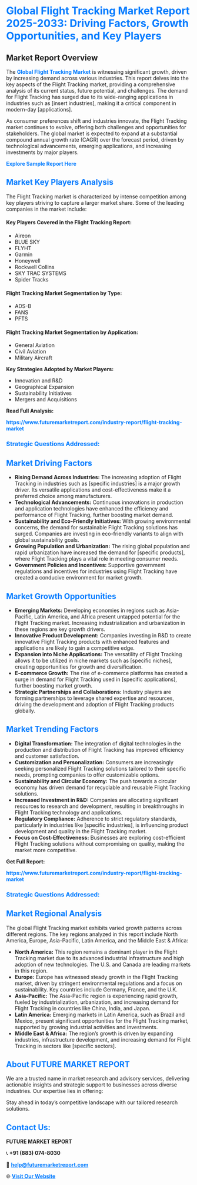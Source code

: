 <h1 style="color: #007BFF;">Global Flight Tracking Market Report 2025-2033: Driving Factors, Growth Opportunities, and Key Players</h1>

<section id="overview">
<h2>Market Report Overview</h2>
<p>The <a href="https://www.futuremarketreport.com/industry-report/flight-tracking-market" style="color: #007BFF; text-decoration: none;"><strong>Global Flight Tracking Market</strong></a> is witnessing significant growth, driven by increasing demand across various industries. This report delves into the key aspects of the Flight Tracking market, providing a comprehensive analysis of its current status, future potential, and challenges. The demand for Flight Tracking has surged due to its wide-ranging applications in industries such as [insert industries], making it a critical component in modern-day [applications].</p>
<p>As consumer preferences shift and industries innovate, the Flight Tracking market continues to evolve, offering both challenges and opportunities for stakeholders. The global market is expected to expand at a substantial compound annual growth rate (CAGR) over the forecast period, driven by technological advancements, emerging applications, and increasing investments by major players.</p>
</section>

<section id="overview">
<p><a href="https://www.futuremarketreport.com/request-sample/reportId=54327" style="color: #007BFF; text-decoration: none;"><strong>Explore Sample Report Here</strong></a></p>
</section>

<section id="key-players">
<h2 style="color: #007BFF;">Market Key Players Analysis</h2>
<p>The Flight Tracking market is characterized by intense competition among key players striving to capture a larger market share. Some of the leading companies in the market include:</p>
<h4>Key Players Covered in the Flight Tracking Report:</h4>
<ul><li>Aireon</li><li>BLUE SKY</li><li>FLYHT</li><li>Garmin</li><li>Honeywell</li><li>Rockwell Collins</li><li>SKY TRAC SYSTEMS</li><li>Spider Tracks</li></ul>
<h4>Flight Tracking Market Segmentation by Type:</h4>
<ul><li>ADS-B</li><li>FANS</li><li>PFTS</li></ul>

<h4>Flight Tracking Market Segmentation by Application:</h4>
<ul><li>General Aviation</li><li>Civil Aviation</li><li>Military Aircraft</li></ul>
<p><strong>Key Strategies Adopted by Market Players:</strong></p>
<ul>
<li>Innovation and R&D</li>
<li>Geographical Expansion</li>
<li>Sustainability Initiatives</li>
<li>Mergers and Acquisitions</li>
</ul>
</section>

<section>
<p><strong>Read Full Analysis: </strong></p><a href="https://www.futuremarketreport.com/industry-report/flight-tracking-market" style="color: #007BFF; text-decoration: none;"><strong>https://www.futuremarketreport.com/industry-report/flight-tracking-market</strong></a>
<h3 style="color: #007BFF;">Strategic Questions Addressed:</h3>
</section>

<section id="driving-factors">
<h2 style="color: #007BFF;">Market Driving Factors</h2>
<ul>
<li><strong>Rising Demand Across Industries:</strong> The increasing adoption of Flight Tracking in industries such as [specific industries] is a major growth driver. Its versatile applications and cost-effectiveness make it a preferred choice among manufacturers.</li>
<li><strong>Technological Advancements:</strong> Continuous innovations in production and application technologies have enhanced the efficiency and performance of Flight Tracking, further boosting market demand.</li>
<li><strong>Sustainability and Eco-Friendly Initiatives:</strong> With growing environmental concerns, the demand for sustainable Flight Tracking solutions has surged. Companies are investing in eco-friendly variants to align with global sustainability goals.</li>
<li><strong>Growing Population and Urbanization:</strong> The rising global population and rapid urbanization have increased the demand for [specific products], where Flight Tracking plays a vital role in meeting consumer needs.</li>
<li><strong>Government Policies and Incentives:</strong> Supportive government regulations and incentives for industries using Flight Tracking have created a conducive environment for market growth.</li>
</ul>
</section>

<section id="growth-opportunities">
<h2 style="color: #007BFF;">Market Growth Opportunities</h2>
<ul>
<li><strong>Emerging Markets:</strong> Developing economies in regions such as Asia-Pacific, Latin America, and Africa present untapped potential for the Flight Tracking market. Increasing industrialization and urbanization in these regions are key growth drivers.</li>
<li><strong>Innovative Product Development:</strong> Companies investing in R&D to create innovative Flight Tracking products with enhanced features and applications are likely to gain a competitive edge.</li>
<li><strong>Expansion into Niche Applications:</strong> The versatility of Flight Tracking allows it to be utilized in niche markets such as [specific niches], creating opportunities for growth and diversification.</li>
<li><strong>E-commerce Growth:</strong> The rise of e-commerce platforms has created a surge in demand for Flight Tracking used in [specific applications], further boosting market growth.</li>
<li><strong>Strategic Partnerships and Collaborations:</strong> Industry players are forming partnerships to leverage shared expertise and resources, driving the development and adoption of Flight Tracking products globally.</li>
</ul>
</section>

<section id="trending-factors">
<h2 style="color: #007BFF;">Market Trending Factors</h2>
<ul>
<li><strong>Digital Transformation:</strong> The integration of digital technologies in the production and distribution of Flight Tracking has improved efficiency and customer satisfaction.</li>
<li><strong>Customization and Personalization:</strong> Consumers are increasingly seeking personalized Flight Tracking solutions tailored to their specific needs, prompting companies to offer customizable options.</li>
<li><strong>Sustainability and Circular Economy:</strong> The push towards a circular economy has driven demand for recyclable and reusable Flight Tracking solutions.</li>
<li><strong>Increased Investment in R&D:</strong> Companies are allocating significant resources to research and development, resulting in breakthroughs in Flight Tracking technology and applications.</li>
<li><strong>Regulatory Compliance:</strong> Adherence to strict regulatory standards, particularly in industries like [specific industries], is influencing product development and quality in the Flight Tracking market.</li>
<li><strong>Focus on Cost-Effectiveness:</strong> Businesses are exploring cost-efficient Flight Tracking solutions without compromising on quality, making the market more competitive.</li>
</ul>
</section>

<section>
<p><strong>Get Full Report: </strong></p><a href="https://www.futuremarketreport.com/industry-report/flight-tracking-market" style="color: #007BFF; text-decoration: none;"><strong>https://www.futuremarketreport.com/industry-report/flight-tracking-market</strong></a>
<h3 style="color: #007BFF;">Strategic Questions Addressed:</h3>
</section>


<section id="regional-analysis">
<h2 style="color: #007BFF;">Market Regional Analysis</h2>
<p>The global Flight Tracking market exhibits varied growth patterns across different regions. The key regions analyzed in this report include North America, Europe, Asia-Pacific, Latin America, and the Middle East & Africa:</p>
<ul>
<li><strong>North America:</strong> This region remains a dominant player in the Flight Tracking market due to its advanced industrial infrastructure and high adoption of new technologies. The U.S. and Canada are leading markets in this region.</li>
<li><strong>Europe:</strong> Europe has witnessed steady growth in the Flight Tracking market, driven by stringent environmental regulations and a focus on sustainability. Key countries include Germany, France, and the U.K.</li>
<li><strong>Asia-Pacific:</strong> The Asia-Pacific region is experiencing rapid growth, fueled by industrialization, urbanization, and increasing demand for Flight Tracking in countries like China, India, and Japan.</li>
<li><strong>Latin America:</strong> Emerging markets in Latin America, such as Brazil and Mexico, present significant opportunities for the Flight Tracking market, supported by growing industrial activities and investments.</li>
<li><strong>Middle East & Africa:</strong> The region’s growth is driven by expanding industries, infrastructure development, and increasing demand for Flight Tracking in sectors like [specific sectors].</li>
</ul>
</section>

<footer>
<h2 style="color: #007BFF;">About FUTURE MARKET REPORT</h2>
<p>We are a trusted name in market research and advisory services, delivering actionable insights and strategic support to businesses across diverse industries. Our expertise lies in offering:</p>

<p>Stay ahead in today’s competitive landscape with our tailored research solutions.</p>

<h2 style="color: #007BFF;">Contact Us:</h2>
<p><strong>FUTURE MARKET REPORT</strong></p>
<p>📞 <strong>+91 (883) 074-8030</strong></p>
<p>📧 <strong><a href="mailto:help@futuremarketreport.com" style="color: #007BFF;">help@futuremarketreport.com</a></strong></p>
<p>🌐 <strong><a href="https://www.futuremarketreport.com/" style="color: #007BFF;">Visit Our Website</a></strong></p>
</footer>